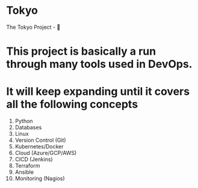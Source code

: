 # Tokyo
The Tokyo Project - 🗼

# This project is basically a run through many tools used in DevOps. 
# It will keep expanding until it covers all the following concepts

1. Python
2. Databases
3. Linux
4. Version Control (Git)
5. Kubernetes/Docker
6. Cloud (Azure/GCP/AWS)
7. CICD (Jenkins)
8. Terraform
9. Ansible
10. Monitoring (Nagios)
